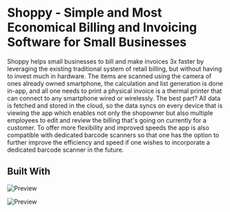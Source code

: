 # Shoppy - Simple and Most Economical Billing and Invoicing Software for Small Businesses

Shoppy helps small businesses to bill and make invoices 3x faster by leveraging the existing traditional system of retail billing, but without having to invest much in hardware. The items are scanned using the camera of ones already owned smartphone, the calculation and list generation is done in-app, and all one needs to print a physical invoice is a thermal printer that can connect to any smartphone wired or wirelessly. The best part? All data is fetched and stored in the cloud, so the data syncs on every device that is viewing the app which enables not only the shopowner but also multiple employees to edit and review the billing that's going on currently for a customer. To offer more flexibility and improved speeds the app is also compatible with dedicated barcode scanners so that one has the option to further improve the efficiency and speed if one wishes to incorporate a dedicated barcode scanner in the future.

## Built With
![Preview](https://www.pngkey.com/png/full/187-1878320_google-lance-flutter-beta-3-son-application-mobile.png)

![Preview](https://firebase.google.com/downloads/brand-guidelines/PNG/logo-standard.png)